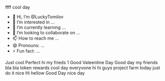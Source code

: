 ffff 
cool day
- 👋 Hi, I’m @LuckyTomilov
- 👀 I’m interested in ...
- 🌱 I’m currently learning ...
- 💞️ I’m looking to collaborate on ...
- 📫 How to reach me ...
- 😄 Pronouns: ...
- ⚡ Fun fact: ...

<!---
LuckyTomilov/LuckyTomilov is a ✨ special ✨ repository because its `README.md` (this file) appears on your GitHub profile.
You can click the Preview link to take a look at your changes.
--->
Just 
cool
Perfect
hi my frieds 1
Good Valeentine Day
Good day my friends
bla bla token rewards 
cool day everyvone
hi hi guys
project farm today
just do it 
nice 
Hi hellow Good Day 
nice day 
